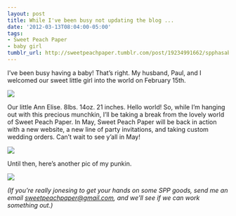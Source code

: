 ```yaml
---
layout: post
title: While I've been busy not updating the blog ...
date: '2012-03-13T08:04:00-05:00'
tags:
- Sweet Peach Paper
- baby girl
tumblr_url: http://sweetpeachpaper.tumblr.com/post/19234991662/spphasababy
---
```

I’ve been busy having a baby! That’s right. My husband, Paul, and I welcomed our sweet little girl into the world on February 15th. 

![](http://media.tumblr.com/tumblr_m0ttcq1Hki1qe032t.jpg)

Our little Ann Elise. 8lbs. 14oz. 21 inches. Hello world!
So, while I’m hanging out with this precious munchkin, I’ll be taking a break from the lovely world of Sweet Peach Paper. In May, Sweet Peach Paper will be back in action with a new website, a new line of party invitations, and taking custom wedding orders. Can’t wait to see y’all in May!

![](http://media.tumblr.com/tumblr_m0ttd5mH4N1qe032t.jpg)

Until then, here’s another pic of my punkin.

![](http://media.tumblr.com/tumblr_m0ttddoUXb1qe032t.jpg)

*(If you’re really jonesing to get your hands on some SPP goods, send me an email <sweetpeachpaper@gmail.com>, and we’ll see if we can work something out.)*
